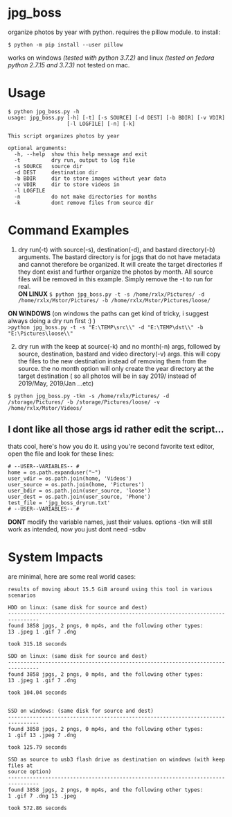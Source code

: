 # jpg_boss
organize photos by year with python. requires the pillow module. to install:

```$ python -m pip install --user pillow```

works on windows *(tested with python 3.7.2)* and linux *(tested on fedora python 2.7.15 and 3.7.3)* not tested on mac.

# Usage
```
$ python jpg_boss.py -h
usage: jpg_boss.py [-h] [-t] [-s SOURCE] [-d DEST] [-b BDIR] [-v VDIR]
                   [-l LOGFILE] [-n] [-k]

This script organizes photos by year

optional arguments:
  -h, --help  show this help message and exit
  -t          dry run, output to log file
  -s SOURCE   source dir
  -d DEST     destination dir
  -b BDIR     dir to store images without year data
  -v VDIR     dir to store videos in
  -l LOGFILE
  -n          do not make directories for months
  -k          dont remove files from source dir
```

# Command Examples
1. dry run(-t) with source(-s), destination(-d), and bastard directory(-b) arguments. The bastard directory is for jpgs that do not have metadata and cannot therefore be organized. It will create the target directories if they dont exist and further organize the photos by month. All source files will be removed in this example. Simply remove the -t to run for real.<br/>
**ON LINUX**
```$ python jpg_boss.py -t -s /home/rxlx/Pictures/ -d /home/rxlx/Mstor/Pictures/ -b /home/rxlx/Mstor/Pictures/loose/```

**ON WINDOWS** (on windows the paths can get kind of tricky, i suggest always doing a dry run first :) )<br/>
```>python jpg_boss.py -t -s "E:\TEMP\src\\" -d "E:\TEMP\dst\\" -b "E:\Pictures\loose\\"```

2. dry run with the keep at source(-k) and no month(-n) args, followed by source, destination, bastard and video directory(-v) args. this will copy the files to the new destination instead of removing them from the source. the no month option will only create the year directory at the target destination ( so all photos will be in say 2019/ instead of 2019/May, 2019/Jan ...etc)<br/>
```
$ python jpg_boss.py -tkn -s /home/rxlx/Pictures/ -d /storage/Pictures/ -b /storage/Pictures/loose/ -v /home/rxlx/Mstor/Videos/
```

## I dont like all those args id rather edit the script...
thats cool, here's how you do it. using you're second favorite text editor, open the file and look for these lines:
```
# --USER--VARIABLES-- #
home = os.path.expanduser("~")
user_vdir = os.path.join(home, 'Videos')
user_source = os.path.join(home, 'Pictures')
user_bdir = os.path.join(user_source, 'loose')
user_dest = os.path.join(user_source, 'Phone')
test_file = 'jpg_boss_dryrun.txt'
# --USER--VARIABLES-- #
```

**DONT** modify the variable names, just their values. options -tkn will still work as intended, now you just dont need -sdbv

# System Impacts
are minimal, here are some real world cases:
```
results of moving about 15.5 GiB around using this tool in various scenarios

HDD on linux: (same disk for source and dest)
--------------------------------------------------------------------------------
found 3858 jpgs, 2 pngs, 0 mp4s, and the following other types:
13 .jpeg 1 .gif 7 .dng

took 315.18 seconds

SDD on linux: (same disk for source and dest)
--------------------------------------------------------------------------------
found 3858 jpgs, 2 pngs, 0 mp4s, and the following other types:
13 .jpeg 1 .gif 7 .dng

took 104.04 seconds


SSD on windows: (same disk for source and dest)
--------------------------------------------------------------------------------
found 3858 jpgs, 2 pngs, 0 mp4s, and the following other types:
1 .gif 13 .jpeg 7 .dng

took 125.79 seconds

SSD as source to usb3 flash drive as destination on windows (with keep files at
source option)
--------------------------------------------------------------------------------
found 3858 jpgs, 2 pngs, 0 mp4s, and the following other types:
1 .gif 7 .dng 13 .jpeg

took 572.86 seconds
```
